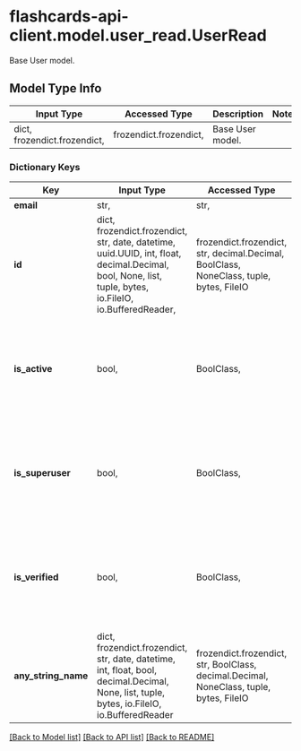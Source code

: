 # flashcards-api-client.model.user_read.UserRead

Base User model.

## Model Type Info
Input Type | Accessed Type | Description | Notes
------------ | ------------- | ------------- | -------------
dict, frozendict.frozendict,  | frozendict.frozendict,  | Base User model. | 

### Dictionary Keys
Key | Input Type | Accessed Type | Description | Notes
------------ | ------------- | ------------- | ------------- | -------------
**email** | str,  | str,  |  | 
**id** | dict, frozendict.frozendict, str, date, datetime, uuid.UUID, int, float, decimal.Decimal, bool, None, list, tuple, bytes, io.FileIO, io.BufferedReader,  | frozendict.frozendict, str, decimal.Decimal, BoolClass, NoneClass, tuple, bytes, FileIO |  | [optional] 
**is_active** | bool,  | BoolClass,  |  | [optional] if omitted the server will use the default value of True
**is_superuser** | bool,  | BoolClass,  |  | [optional] if omitted the server will use the default value of False
**is_verified** | bool,  | BoolClass,  |  | [optional] if omitted the server will use the default value of False
**any_string_name** | dict, frozendict.frozendict, str, date, datetime, int, float, bool, decimal.Decimal, None, list, tuple, bytes, io.FileIO, io.BufferedReader | frozendict.frozendict, str, BoolClass, decimal.Decimal, NoneClass, tuple, bytes, FileIO | any string name can be used but the value must be the correct type | [optional]

[[Back to Model list]](../../README.md#documentation-for-models) [[Back to API list]](../../README.md#documentation-for-api-endpoints) [[Back to README]](../../README.md)

